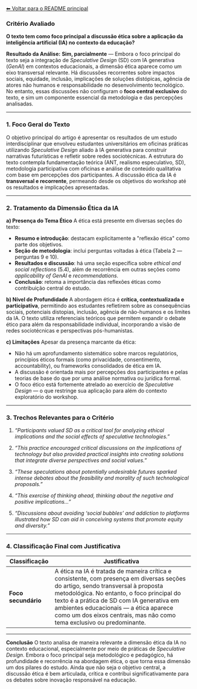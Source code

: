 [⬅ Voltar para o README principal](./README.md)

### **Critério Avaliado**

**O texto tem como foco principal a discussão ética sobre a aplicação da inteligência artificial (IA) no contexto da educação?**

**Resultado da Análise:**
**Sim, parcialmente** — Embora o foco principal do texto seja a integração de *Speculative Design* (SD) com IA generativa (*GenAI*) em contextos educacionais, a dimensão ética aparece como um eixo transversal relevante. Há discussões recorrentes sobre impactos sociais, equidade, inclusão, implicações de soluções distópicas, agência de atores não humanos e responsabilidade no desenvolvimento tecnológico. No entanto, essas discussões não configuram o **foco central exclusivo** do texto, e sim um componente essencial da metodologia e das percepções analisadas.

---

### **1. Foco Geral do Texto**

O objetivo principal do artigo é apresentar os resultados de um estudo interdisciplinar que envolveu estudantes universitários em oficinas práticas utilizando *Speculative Design* aliado à IA generativa para construir narrativas futurísticas e refletir sobre redes sociotécnicas. A estrutura do texto contempla fundamentação teórica (ANT, realismo especulativo, SD), metodologia participativa com oficinas e análise de conteúdo qualitativa com base em percepções dos participantes.
A discussão ética da IA é **transversal e recorrente**, permeando desde os objetivos do workshop até os resultados e implicações apresentadas.

---

### **2. Tratamento da Dimensão Ética da IA**

**a) Presença do Tema Ético**
A ética está presente em diversas seções do texto:

* **Resumo e introdução**: destacam explicitamente a "reflexão ética" como parte dos objetivos.
* **Seção de metodologia**: inclui perguntas voltadas à ética (Tabela 2 — perguntas 9 e 10).
* **Resultados e discussão**: há uma seção específica sobre *ethical and social reflections* (5.4), além de recorrência em outras seções como *applicability of GenAI* e *recommendations*.
* **Conclusão**: retoma a importância das reflexões éticas como contribuição central do estudo.

**b) Nível de Profundidade**
A abordagem ética é **crítica, contextualizada e participativa**, permitindo aos estudantes refletirem sobre as consequências sociais, potenciais distopias, inclusão, agência de não-humanos e os limites da IA. O texto utiliza referenciais teóricos que permitem expandir o debate ético para além da responsabilidade individual, incorporando a visão de redes sociotécnicas e perspectivas pós-humanistas.

**c) Limitações**
Apesar da presença marcante da ética:

* Não há um aprofundamento sistemático sobre marcos regulatórios, princípios éticos formais (como privacidade, consentimento, accountability), ou frameworks consolidados de ética em IA.
* A discussão é orientada mais por percepções dos participantes e pelas teorias de base do que por uma análise normativa ou jurídica formal.
* O foco ético está fortemente atrelado ao exercício de *Speculative Design* — o que restringe sua aplicação para além do contexto exploratório do workshop.

---

### **3. Trechos Relevantes para o Critério**

1. *“Participants valued SD as a critical tool for analyzing ethical implications and the social effects of speculative technologies.”*

2. *“This practice encouraged critical discussions on the implications of technology but also provided practical insights into creating solutions that integrate diverse perspectives and social values.”*

3. *“These speculations about potentially undesirable futures sparked intense debates about the feasibility and morality of such technological proposals.”*

4. *“This exercise of thinking ahead, thinking about the negative and positive implications...”*

5. *“Discussions about avoiding ‘social bubbles’ and addiction to platforms illustrated how SD can aid in conceiving systems that promote equity and diversity.”*

---

### **4. Classificação Final com Justificativa**

| Classificação       | Justificativa                                                                                                                                                                                                                                                                                                                                  |
| ------------------- | ---------------------------------------------------------------------------------------------------------------------------------------------------------------------------------------------------------------------------------------------------------------------------------------------------------------------------------------------- |
| **Foco secundário** | A ética na IA é tratada de maneira crítica e consistente, com presença em diversas seções do artigo, sendo transversal à proposta metodológica. No entanto, o foco principal do texto é a prática de SD com IA generativa em ambientes educacionais — a ética aparece como um dos eixos centrais, mas não como tema exclusivo ou predominante. |

---

**Conclusão**
O texto analisa de maneira relevante a dimensão ética da IA no contexto educacional, especialmente por meio de práticas de *Speculative Design*. Embora o foco principal seja metodológico e pedagógico, há profundidade e recorrência na abordagem ética, o que torna essa dimensão um dos pilares do estudo. Ainda que não seja o objetivo central, a discussão ética é bem articulada, crítica e contribui significativamente para os debates sobre inovação responsável na educação.
